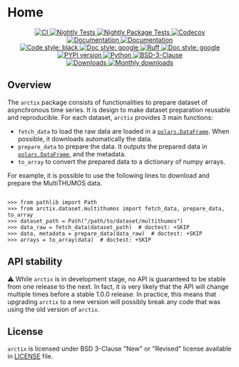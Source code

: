 # Home

<p align="center">
    <a href="https://github.com/durandtibo/arctix/actions">
        <img alt="CI" src="https://github.com/durandtibo/arctix/workflows/CI/badge.svg">
    </a>
    <a href="https://github.com/durandtibo/arctix/actions">
        <img alt="Nightly Tests" src="https://github.com/durandtibo/arctix/workflows/Nightly%20Tests/badge.svg">
    </a>
    <a href="https://github.com/durandtibo/arctix/actions">
        <img alt="Nightly Package Tests" src="https://github.com/durandtibo/arctix/workflows/Nightly%20Package%20Tests/badge.svg">
    </a>
    <a href="https://codecov.io/gh/durandtibo/arctix">
        <img alt="Codecov" src="https://codecov.io/gh/durandtibo/arctix/branch/main/graph/badge.svg">
    </a>
    <br/>
    <a href="https://durandtibo.github.io/arctix/">
        <img alt="Documentation" src="https://github.com/durandtibo/arctix/workflows/Documentation%20(stable)/badge.svg">
    </a>
    <a href="https://durandtibo.github.io/arctix/">
        <img alt="Documentation" src="https://github.com/durandtibo/arctix/workflows/Documentation%20(unstable)/badge.svg">
    </a>
    <br/>
    <a href="https://github.com/psf/black">
        <img  alt="Code style: black" src="https://img.shields.io/badge/code%20style-black-000000.svg">
    </a>
    <a href="https://google.github.io/styleguide/pyguide.html#s3.8-comments-and-docstrings">
        <img  alt="Doc style: google" src="https://img.shields.io/badge/%20style-google-3666d6.svg">
    </a>
    <a href="https://github.com/astral-sh/ruff">
        <img src="https://img.shields.io/endpoint?url=https://raw.githubusercontent.com/astral-sh/ruff/main/assets/badge/v2.json" alt="Ruff" style="max-width:100%;">
    </a>
    <a href="https://github.com/guilatrova/tryceratops">
        <img  alt="Doc style: google" src="https://img.shields.io/badge/try%2Fexcept%20style-tryceratops%20%F0%9F%A6%96%E2%9C%A8-black">
    </a>
    <br/>
    <a href="https://pypi.org/project/arctix/">
        <img alt="PYPI version" src="https://img.shields.io/pypi/v/arctix">
    </a>
    <a href="https://pypi.org/project/arctix/">
        <img alt="Python" src="https://img.shields.io/pypi/pyversions/arctix.svg">
    </a>
    <a href="https://opensource.org/licenses/BSD-3-Clause">
        <img alt="BSD-3-Clause" src="https://img.shields.io/pypi/l/arctix">
    </a>
    <br/>
    <a href="https://pepy.tech/project/arctix">
        <img  alt="Downloads" src="https://static.pepy.tech/badge/arctix">
    </a>
    <a href="https://pepy.tech/project/arctix">
        <img  alt="Monthly downloads" src="https://static.pepy.tech/badge/arctix/month">
    </a>
    <br/>
</p>

## Overview

The `arctix` package consists of functionalities to prepare dataset of asynchronous time series.
It is design to make dataset preparation reusable and reproducible.
For each dataset, `arctix` provides 3 main functions:

- `fetch_data` to load the raw data are loaded in
  a [`polars.DataFrame`](https://docs.pola.rs/py-polars/html/reference/dataframe/index.html). When
  possible, it downloads automatically the data.
- `prepare_data` to prepare the data. It outputs the prepared data
  in [`polars.DataFrame`](https://docs.pola.rs/py-polars/html/reference/dataframe/index.html), and
  the metadata.
- `to_array` to convert the prepared data to a dictionary of numpy arrays.

For example, it is possible to use the following lines to download and prepare the MultiTHUMOS data.

```pycon

>>> from pathlib import Path
>>> from arctix.dataset.multithumos import fetch_data, prepare_data, to_array
>>> dataset_path = Path("/path/to/dataset/multithumos")
>>> data_raw = fetch_data(dataset_path)  # doctest: +SKIP
>>> data, metadata = prepare_data(data_raw)  # doctest: +SKIP
>>> arrays = to_array(data)  # doctest: +SKIP

```

## API stability

:warning: While `arctix` is in development stage, no API is guaranteed to be stable from one
release to the next. In fact, it is very likely that the API will change multiple times before a
stable 1.0.0 release. In practice, this means that upgrading `arctix` to a new version will
possibly break any code that was using the old version of `arctix`.

## License

`arctix` is licensed under BSD 3-Clause "New" or "Revised" license available
in [LICENSE](https://github.com/durandtibo/arctix/blob/main/LICENSE) file.
